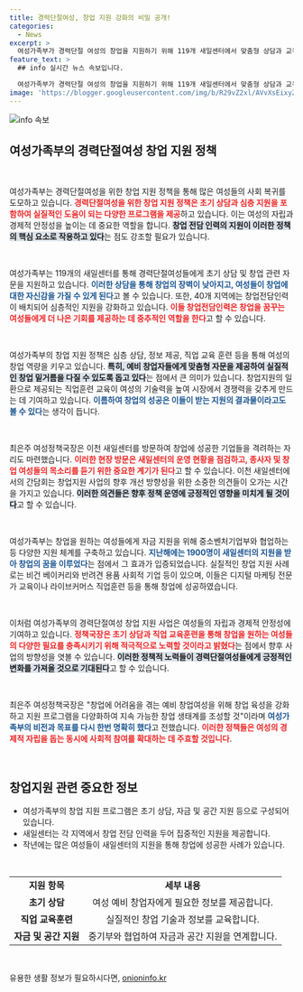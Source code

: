 ```yaml
---
title: 경력단절여성, 창업 지원 강화의 비밀 공개!
categories:
  - News
excerpt: >
  여성가족부가 경력단절 여성의 창업을 지원하기 위해 119개 새일센터에서 맞춤형 상담과 교육을 제공! 작년 1900명의 여성들이 꿈을 이룬 이 놀라운 비밀을 알아보세요!
feature_text: >
  ## info 실시간 뉴스 속보입니다.

  여성가족부가 경력단절 여성의 창업을 지원하기 위해 119개 새일센터에서 맞춤형 상담과 교육을 제공! 작년 1900명의 여성들이 꿈을 이룬 이 놀라운 비밀을 알아보세요!
image: 'https://blogger.googleusercontent.com/img/b/R29vZ2xl/AVvXsEixyZcFfHzMRdzZMjFBmAUKJYCLCGyLL1o632UiGVXcaFdKo_bkvkuCioo0uUKlGfBVcT3P84aROyZIXSBEx3Aw5nCQ3pTgDom1WDC4m8eifvWiAmWEEVb4x6G_l8C0QH225ldMjyaFvpxGEBGNO37VmDTDMHGhJPq73UglMfDca1-0aw/s1600/blogspot.png'
---
```


<p><img src="https://blogger.googleusercontent.com/img/b/R29vZ2xl/AVvXsEixyZcFfHzMRdzZMjFBmAUKJYCLCGyLL1o632UiGVXcaFdKo_bkvkuCioo0uUKlGfBVcT3P84aROyZIXSBEx3Aw5nCQ3pTgDom1WDC4m8eifvWiAmWEEVb4x6G_l8C0QH225ldMjyaFvpxGEBGNO37VmDTDMHGhJPq73UglMfDca1-0aw/s1600/blogspot.png" alt="info 속보" /></p>

<h2 data-ke-size="size26">여성가족부의 경력단절여성 창업 지원 정책</h2>

<p data-ke-size="size16">&nbsp;</p>

<p>여성가족부는 경력단절여성을 위한 창업 지원 정책을 통해 많은 여성들의 사회 복귀를 도모하고 있습니다. <b><span style="color: #ee2323;">경력단절여성을 위한 창업 지원 정책은 초기 상담과 심층 지원을 포함하여 실질적인 도움이 되는 다양한 프로그램을 제공</span></b>하고 있습니다. 이는 여성의 자립과 경제적 안정성을 높이는 데 중요한 역할을 합니다. <b><span style="background-color: #21538527;">창업 전담 인력의 지원이 이러한 정책의 핵심 요소로 작용하고 있다</span></b>는 점도 강조할 필요가 있습니다. </p>

<p data-ke-size="size16">&nbsp;</p>

<p>여성가족부는 119개의 새일센터를 통해 경력단절여성들에게 초기 상담 및 창업 관련 자문을 지원하고 있습니다. <b><span style="color: #1a5490;">이러한 상담을 통해 창업의 장벽이 낮아지고, 여성들이 창업에 대한 자신감을 가질 수 있게 된다</span></b>고 볼 수 있습니다. 또한, 40개 지역에는 창업전담인력이 배치되어 심층적인 지원을 강화하고 있습니다. <b><span style="color: #ee2323;">이들 창업전담인력은 창업을 꿈꾸는 여성들에게 더 나은 기회를 제공하는 데 중추적인 역할을 한다</span></b>고 할 수 있습니다.</p>

<p data-ke-size="size16">&nbsp;</p>

<p>여성가족부의 창업 지원 정책은 심층 상담, 정보 제공, 직업 교육 훈련 등을 통해 여성의 창업 역량을 키우고 있습니다. <b><span style="background-color: #21538527;">특히, 예비 창업자들에게 맞춤형 자문을 제공하여 실질적인 창업 밑거름을 다질 수 있도록 돕고 있다</span></b>는 점에서 큰 의미가 있습니다. 창업지원의 일환으로 제공되는 직업훈련 교육이 여성의 기술력을 높여 시장에서 경쟁력을 갖추게 만드는 데 기여하고 있습니다. <b><span style="color: #1a5490;">이름하여 창업의 성공은 이들이 받는 지원의 결과물이라고도 볼 수 있다</span></b>는 생각이 듭니다.</p>

<p data-ke-size="size16">&nbsp;</p>

<p>최은주 여성정책국장은 이천 새일센터를 방문하여 창업에 성공한 기업들을 격려하는 자리도 마련했습니다. <b><span style="color: #ee2323;">이러한 현장 방문은 새일센터의 운영 현황을 점검하고, 종사자 및 창업 여성들의 목소리를 듣기 위한 중요한 계기가 된다</span></b>고 할 수 있습니다. 이천 새일센터에서의 간담회는 창업지원 사업의 향후 개선 방향성을 위한 소중한 의견들이 오가는 시간을 가지고 있습니다. <b><span style="background-color: #21538527;">이러한 의견들은 향후 정책 운영에 긍정적인 영향을 미치게 될 것이다</span></b>고 할 수 있습니다.</p>

<p data-ke-size="size16">&nbsp;</p>

<p>여성가족부는 창업을 원하는 여성들에게 자금 지원을 위해 중소벤처기업부와 협업하는 등 다양한 지원 체계를 구축하고 있습니다. <b><span style="color: #1a5490;">지난해에는 1900명이 새일센터의 지원을 받아 창업의 꿈을 이루었다</span></b>는 점에서 그 효과가 입증되었습니다. 실질적인 창업 지원 사례로는 비건 베이커리와 반려견 용품 사회적 기업 등이 있으며, 이들은 디지털 마케팅 전문가 교육이나 라이브커머스 직업훈련 등을 통해 창업에 성공하였습니다.</p>

<p data-ke-size="size16">&nbsp;</p>

<p>이처럼 여성가족부의 경력단절여성 창업 지원 사업은 여성들의 자립과 경제적 안정성에 기여하고 있습니다. <b><span style="color: #ee2323;">정책국장은 초기 상담과 직업 교육훈련을 통해 창업을 원하는 여성들의 다양한 필요를 충족시키기 위해 적극적으로 노력할 것이라고 밝혔다</span></b>는 점에서 향후 사업의 방향성을 엿볼 수 있습니다. <b><span style="background-color: #21538527;">이러한 정책적 노력들이 경력단절여성들에게 긍정적인 변화를 가져올 것으로 기대된다</span></b>고 할 수 있습니다.</p>

<p data-ke-size="size16">&nbsp;</p>

<p>최은주 여성정책국장은 "창업에 어려움을 겪는 예비 창업여성을 위해 창업 육성을 강화하고 지원 프로그램을 다양화하여 지속 가능한 창업 생태계를 조성할 것"이라며 <b><span style="color: #1a5490;">여성가족부의 비전과 목표를 다시 한번 명확히 했다</span></b>고 전했습니다. <b><span style="color: #ee2323;">이러한 정책들은 여성의 경제적 자립을 돕는 동시에 사회적 참여를 확대하는 데 주효할 것입니다</span></b>.</p>

<p data-ke-size="size16">&nbsp;</p>

<h2 data-ke-size="size26">창업지원 관련 중요한 정보</h2>

<ul>
    <li>여성가족부의 창업 지원 프로그램은 초기 상담, 자금 및 공간 지원 등으로 구성되어 있습니다.</li>
    <li>새일센터는 각 지역에서 창업 전담 인력을 두어 집중적인 지원을 제공합니다.</li>
    <li>작년에는 많은 여성들이 새일센터의 지원을 통해 창업에 성공한 사례가 있습니다.</li>
</ul>

<p data-ke-size="size16">&nbsp;</p>

<table style="width: 100%;">
    <tr>
        <td style="text-align: center; height: 17px;"><b>지원 항목</b></td>
        <td style="text-align: center; height: 17px;"><b>세부 내용</b></td>
    </tr>
    <tr>
        <td style="text-align: center; height: 17px;"><b>초기 상담</b></td>
        <td style="text-align: center; height: 17px;">여성 예비 창업자에게 필요한 정보를 제공합니다.</td>
    </tr>
    <tr>
        <td style="text-align: center; height: 17px;"><b>직업 교육훈련</b></td>
        <td style="text-align: center; height: 17px;">실질적인 창업 기술과 정보를 교육합니다.</td>
    </tr>
    <tr>
        <td style="text-align: center; height: 17px;"><b>자금 및 공간 지원</b></td>
        <td style="text-align: center; height: 17px;">중기부와 협업하여 자금과 공간 지원을 연계합니다.</td>
    </tr>
</table>

<p data-ke-size="size16">&nbsp;</p>
유용한 생활 정보가 필요하시다면, <a href="https://onioninfo.kr" rel="dofollow">onioninfo.kr</a>



